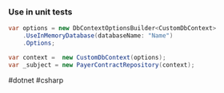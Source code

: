 
### Use in unit tests
```csharp
var options = new DbContextOptionsBuilder<CustomDbContext>
	.UseInMemoryDatabase(databaseName: "Name")
	.Options;

var context =  new CustomDbContext(options);
var _subject = new PayerContractRepository(context);
```

#dotnet #csharp 